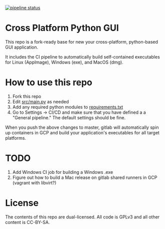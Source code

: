 [![pipeline status](https://gitlab.com/maltfield/cross-platform-python-gui/badges/master/pipeline.svg)](https://gitlab.com/maltfield/cross-platform-python-gui/-/commits/master)

# Cross Platform Python GUI

This repo is a fork-ready base for new your cross-platform, python-based GUI application.

It includes the CI pipeline to automatically build self-contained executables for Linux (AppImage), Windows (exe), and MacOS (dmg).

# How to use this repo

1. Fork this repo
2. Edit [src/main.py](/src/main.py) as needed
3. Add any required python modules to [requirements.txt](/requirements.txt)
4. Go to Settings -> CI/CD and make sure that you have defined a a "General pipeline." The default settings should be fine.

When you push the above changes to master, gitlab will automatically spin up containers in GCP and build your application's executables for all target platforms.

# TODO

1. Add Windows CI job for building a Windows .exe
2. Figure out how to build a Mac release on gitlab shared runners in GCP (vagrant with libvirt?)

# License

The contents of this repo are dual-licensed. All code is GPLv3 and all other content is CC-BY-SA.
